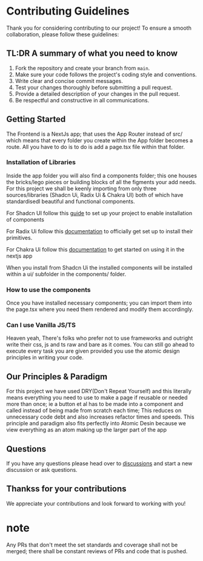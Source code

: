 # Contributing Guidelines

Thank you for considering contributing to our project! To ensure a smooth collaboration, please follow these guidelines:

## TL:DR A summary of what you need to know
1. Fork the repository and create your branch from `main`.
2. Make sure your code follows the project's coding style and conventions.
3. Write clear and concise commit messages.
4. Test your changes thoroughly before submitting a pull request.
5. Provide a detailed description of your changes in the pull request.
6. Be respectful and constructive in all communications.

## Getting Started

The Frontend is a NextJs app; that uses the App Router instead of src/ which means that every folder you create within the App folder becomes a route. 
All you have to do is to do is add a page.tsx file within that folder.

### Installation of Libraries

Inside the app folder you will also find a components folder; this one houses the bricks/lego pieces or building blocks of all the figments your add needs. For this project we shall be keenly importing from only three sources/libraries (Shadcn Ui, Radix Ui & Chakra UI) both of which have standardisedl beautiful and functional components. 

For Shadcn UI follow this [guide](https://ui.shadcn.com/docs/installation/next) to set up your project to enable installation of components 

For Radix Ui follow this [documentation](https://www.radix-ui.com/themes/docs/overview/getting-started) to officially get set up to install their primitives.

For Chakra Ui follow this [documentation](https://v2.chakra-ui.com/getting-started/nextjs-app-guide) to get started on using it in the nextjs app


When you install from Shadcn Ui the installed components will be installed within a ui/ subfolder in the components/ folder. 


### How to use the components

Once you have installed necessary components; you can import them into the page.tsx where you need them rendered and modify them accordingly.

### Can I use Vanilla JS/TS

Heaven yeah, There's folks who prefer not to use frameworks and outright write their css, js and ts raw and bare as it comes. 
You can still go ahead to execute every task you are given provided you use the atomic design principles in writing your code.

## Our Principles & Paradigm

For this project we have used DRY(Don't Repeat Yourself) and this literally means everything you need to use to make a page if reusable or needed more than once; ie a button et al has to be made into a component and called instead of being made from scratch each time; This reduces on unnecessary code debt and also increases refactor times and speeds. This principle and paradigm also fits perfectly into Atomic Desin because we view everything as an atom making up the larger part of the app

## Questions
If you have any questions please head over to [discussions](https://github.com/Samsonroyal/Clearpath/discussions) and start a new discussion or ask questions.  


## Thankss for your contributions
We appreciate your contributions and look forward to working with you!

# note
Any PRs that don't meet the set standards and coverage shall not be merged; there shall be constant reviews of PRs and code that is pushed.
